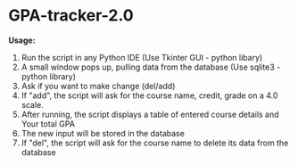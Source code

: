 # GPA-tracker-2.0
**Usage:**
1. Run the script in any Python IDE (Use Tkinter GUI - python libary)
2. A small window pops up, pulling data from the database (Use sqlite3 - python library)
4. Ask if you want to make change (del/add)
5. If "add", the script will ask for the course name, credit, grade on a 4.0 scale.
6. After running, the script displays a table of entered course details and Your total GPA
7. The new input will be stored in the database
8. If "del", the script will ask for the course name to delete its data from the database
